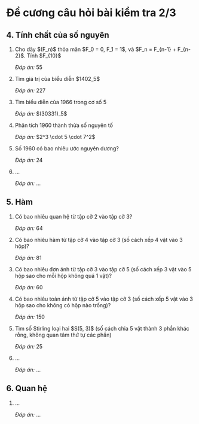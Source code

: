 # Đề cương câu hỏi bài kiểm tra 2/3
## 4. Tính chất của số nguyên
<ol>
  <li>Cho dãy $(F_n)$ thỏa mãn $F_0 = 0, F_1 = 1$, và $F_n = F_{n-1} + F_{n-2}$. Tính $F_{10}$
    <p><i>Đáp án:</i> 55</p>
  </li>
  <li>Tìm giá trị của biểu diễn $1402_5$
    <p><i>Đáp án:</i> 227</p>
  </li>
  <li>Tìm biểu diễn của 1966 trong cơ số 5
    <p><i>Đáp án:</i> $(30331)_5$</p>
  </li>
  <li>Phân tích 1960 thành thừa số nguyên tố
    <p><i>Đáp án:</i> $2^3 \cdot 5 \cdot 7^2$</p>
  </li>
  <li>Số 1960 có bao nhiêu ước nguyên dương?
    <p><i>Đáp án:</i> 24</p>
  </li>
  <li>...
    <p><i>Đáp án:</i> ...</p>
  </li>
</ol>

## 5. Hàm
<ol>
  <li>Có bao nhiêu quan hệ từ tập cỡ 2 vào tập cỡ 3?
    <p><i>Đáp án:</i> 64</p>
  </li>
  <li>Có bao nhiêu hàm từ tập cỡ 4 vào tập cỡ 3 (số cách xếp 4 vật vào 3 hộp)?
    <p><i>Đáp án:</i> 81</p>
  </li>
  <li>Có bao nhiêu đơn ánh từ tập cỡ 3 vào tập cỡ 5 (số cách xếp 3 vật vào 5 hộp sao cho mỗi hộp không quá 1 vật)?
    <p><i>Đáp án:</i> 60</p>
  </li>
  <li>Có bao nhiêu toàn ánh từ tập cỡ 5 vào tập cỡ 3 (số cách xếp 5 vật vào 3 hộp sao cho không có hộp nào trống)?
    <p><i>Đáp án:</i> 150</p>
  </li>
  <li>Tìm số Stirling loại hai $S(5, 3)$ (số cách chia 5 vật thành 3 phần khác rỗng, không quan tâm thứ tự các phần)
    <p><i>Đáp án:</i> 25</p>
  </li>
  <li>...
    <p><i>Đáp án:</i> ...</p>
  </li>
</ol>

## 6. Quan hệ
<ol>
  <li>...
    <p><i>Đáp án:</i> ...</p>
  </li>
</ol>

